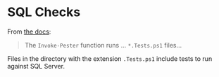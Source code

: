 # SQL Checks

From [the docs](https://pester.dev/docs/commands/Invoke-Pester#description):

> The `Invoke-Pester` function runs ... `*.Tests.ps1` files...

Files in the directory with the extension `.Tests.ps1` include tests to run against SQL Server.
